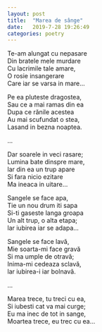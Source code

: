 ```yaml
---
layout: post
title:  "Marea de sânge"
date:   2019-7-28 19:26:49
categories: poetry
---
```


Te-am alungat cu nepasare <br />
Din bratele mele murdare <br />
Cu lacrimile tale amare, <br />
O rosie insangerare <br />
Care iar se varsa in mare... <br />

Pe ea pluteste dragostea, <br />
Sau ce a mai ramas din ea <br />
Dupa ce rănile acestea <br /> 
Au mai scufundat o stea, <br />
Lasand in bezna noaptea. <br />

... <br />

Dar soarele in veci rasare; <br />
Lumina bate dinspre mare, <br />
lar din ea un trup apare <br />
Si fara nicio ezitare <br />
Ma ineaca in uitare... <br />

Sangele se face apa, <br />
Tie un nou drum iti sapa <br />
Si-ti gaseste langa groapa <br />
Un alt trup, o alta etapa; <br />
lar iubirea iar se adapa... <br />

Sangele se face lavă, <br />
Mie soarta-mi face gravă <br />
Si ma umple de otravă; <br />
Inima-mi cedeaza sclavă, <br />
lar iubirea-i iar bolnavă. <br />

... <br />

Marea trece, tu treci cu ea, <br />
Si iubesti cat va mai curge; <br />
Eu ma inec de tot in sange, <br />
Moartea trece, eu trec cu ea... 



